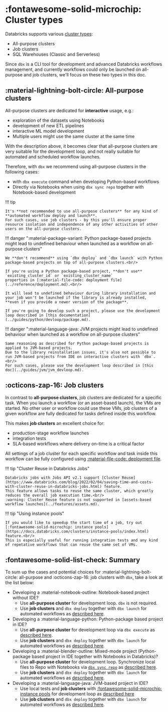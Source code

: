 # :fontawesome-solid-microchip: Cluster types

Databricks supports various [cluster types](https://docs.databricks.com/clusters/index.html):

* All-purpose clusters
* Job clusters
* SQL Warehouses (Classic and Serverless)

Since `dbx` is a CLI tool for development and advanced Databricks workflows management,
and currently workflows could only be launched on all-purpose and job clusters, we'll focus on these two types in this doc.

## :material-lightning-bolt-circle: All-purpose clusters

All-purpose clusters are dedicated for **interactive** usage, e.g.:

* exploration of the datasets using Notebooks
* development of new ETL pipelines
* interactive ML model development
* Multiple users might use the same cluster at the same time

With the description above, it becomes clear that all-purpose clusters are very suitable for the development loop,
and not really suitable for automated and scheduled workflow launches.

Therefore, with `dbx` we recommend using all-purpose clusters in the following cases:

* with `dbx execute` command when developing Python-based workflows
* Directly via Notebooks when using `dbx sync repo` together with Notebook-based development

!!! tip

    It's **not recommended to use all-purpose clusters** for any kind of **automated workflow deploy and launch**.
    For such cases, use job clusters - by this you'll ensure proper resource isolation and independence of any other activities of other users on the all-purpose clusters.

!!! danger ":material-package-variant: Python package-based projects might lead to undefined behaviour when launched as a workflow on all-purpose clusters"

    We **don't recommend** using `dbx deploy` and `dbx launch` with Python package-based projects on top of all-purpose clusters.<br/>

    If you're using a Python package-based project, **don't use** `existing_cluster_id` or `existing_cluster_name`
    properties in [:material-file-code: deployment file](../reference/deployment.md).<br/>

    It will lead to undefined behaviour during library installation and your job won't be launched if the library is already installed,
    **even if you provide a newer version of the package**.

    If you're going to develop such a project, please use the development loop described in [this documentation](../guides/python/devloop/package.md).

!!! danger ":material-language-java: JVM projects might lead to undefined behaviour when launched as a workflow on all-purpose clusters"

    Same reasoning as described for Python package-based projects is applied to JVM-based projects.
    Due to the library reinstallation issues, it's also not possible to run JVM-based projects from IDE on interactive clusters with `dbx`.<br/>
    For such cases, please use the development loop described in [this doc](../guides/jvm/jvm_devloop.md).

## :octicons-zap-16: Job clusters

In contrast to **all-purpose clusters**, job clusters are dedicated for a specific task. When you launch a workflow (or an asset-based launch), the VMs are started.
No other user or workflow could use these VMs, job clusters of a given workflow are fully dedicated for tasks defined inside this workflow.

This makes **job clusters** an excellent choice for:

* production-stage workflow launches
* integration tests
* SLA-based workflows where delivery on-time is a critical factor

All settings of a job cluster for each specific workflow and task inside this workflow can be fully configured using [:material-file-code: deployment file](../reference/deployment.md).

!!! tip "Cluster Reuse in Databricks Jobs"

    Databricks jobs with Jobs API v2.1 support [Cluster Reuse](https://www.databricks.com/blog/2022/02/04/saving-time-and-costs-with-cluster-reuse-in-databricks-jobs.html) feature.
    This feature allows tasks to reuse the same cluster, which greatly reduces the overall job execution time.<br/>
    :warning: Cluster Reuse feature is not supported in [assets-based workflow launches](../features/assets.md).

!!! tip "Using instance pools"

    If you would like to speedup the start time of a job, try out [:fontawesome-solid-microchip: instance pools](https://docs.databricks.com/clusters/instance-pools/index.html) feature.<br/>
    This is especially useful for running integration tests and any kind of repetative workflows that can reuse the same set of VMs.


## :fontawesome-solid-list-check: Summary

To sum up the cases and potential choices for :material-lightning-bolt-circle: all-purpose and :octicons-zap-16: job clusters with `dbx`, take a look at the list below:

* Developing a :material-notebook-outline: Notebook-based project without IDE?
    * Use **all-purpose cluster** for development loop. `dbx` is not required.
    * Use **job clusters** and `dbx deploy` together with `dbx launch` for automated workflows as [described here](../guides/python/devops/notebook.md).
* Developing a :material-language-python: Python-package based project in IDE?
    * Use **all-purpose cluster** for development loop via `dbx execute` as [described here](../guides/python/devloop/package.md).
    * Use **job clusters** and `dbx deploy` together with `dbx launch` for automated workflows as [described here](../guides/python/devops/package.md).
* Developing a :material-blender-outline: Mixed-mode project (Python-package based project in IDE together with Notebooks in Databricks)?
    * Use **all-purpose cluster** for development loop. Synchronize local files to Repo with Notebooks via [`dbx sync repo`](../reference/cli.md#dbx-sync-repo) as [described here](../guides/python/devloop/mixed.md).
    * Use **job clusters** and `dbx deploy` together with `dbx launch` for automated workflows as [described here](../guides/python/devops/mixed.md).
* Developing a :material-language-java: JVM-based project in IDE?
    * Use local tests and **job clusters** with [:fontawesome-solid-microchip: instance pools](https://docs.databricks.com/clusters/instance-pools/index.html) for development loop as [described here](../guides/jvm/jvm_devloop.md)
    * Use **job clusters** and `dbx deploy` together with `dbx launch` for automated workflows as [described here](../guides/jvm/jvm_devops.md).

